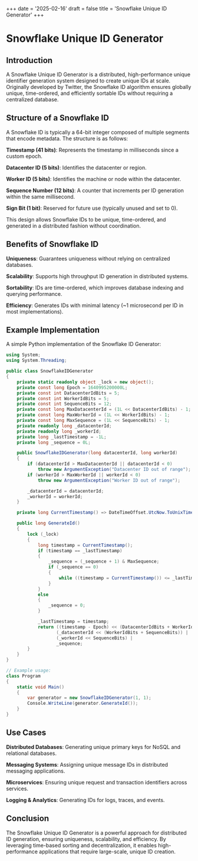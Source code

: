 +++
date = '2025-02-16'
draft = false
title = 'Snowflake Unique ID Generator'
+++

# Snowflake Unique ID Generator

## Introduction

A Snowflake Unique ID Generator is a distributed, high-performance unique identifier generation system designed to create unique IDs at scale. Originally developed by Twitter, the Snowflake ID algorithm ensures globally unique, time-ordered, and efficiently sortable IDs without requiring a centralized database.

## Structure of a Snowflake ID

A Snowflake ID is typically a 64-bit integer composed of multiple segments that encode metadata. The structure is as follows:

**Timestamp (41 bits)**: Represents the timestamp in milliseconds since a custom epoch.

**Datacenter ID (5 bits)**: Identifies the datacenter or region.

**Worker ID (5 bits)**: Identifies the machine or node within the datacenter.

**Sequence Number (12 bits)**: A counter that increments per ID generation within the same millisecond.

**Sign Bit (1 bit)**: Reserved for future use (typically unused and set to 0).

This design allows Snowflake IDs to be unique, time-ordered, and generated in a distributed fashion without coordination.

## Benefits of Snowflake ID

**Uniqueness**: Guarantees uniqueness without relying on centralized databases.

**Scalability**: Supports high throughput ID generation in distributed systems.

**Sortability**: IDs are time-ordered, which improves database indexing and querying performance.

**Efficiency**: Generates IDs with minimal latency (~1 microsecond per ID in most implementations).

## Example Implementation

A simple Python implementation of the Snowflake ID Generator:

```cs
using System;
using System.Threading;

public class SnowflakeIDGenerator
{
    private static readonly object _lock = new object();
    private const long Epoch = 1640995200000L;
    private const int DatacenterIdBits = 5;
    private const int WorkerIdBits = 5;
    private const int SequenceBits = 12;
    private const long MaxDatacenterId = (1L << DatacenterIdBits) - 1;
    private const long MaxWorkerId = (1L << WorkerIdBits) - 1;
    private const long MaxSequence = (1L << SequenceBits) - 1;
    private readonly long _datacenterId;
    private readonly long _workerId;
    private long _lastTimestamp = -1L;
    private long _sequence = 0L;

    public SnowflakeIDGenerator(long datacenterId, long workerId)
    {
        if (datacenterId > MaxDatacenterId || datacenterId < 0)
            throw new ArgumentException("Datacenter ID out of range");
        if (workerId > MaxWorkerId || workerId < 0)
            throw new ArgumentException("Worker ID out of range");

        _datacenterId = datacenterId;
        _workerId = workerId;
    }

    private long CurrentTimestamp() => DateTimeOffset.UtcNow.ToUnixTimeMilliseconds();

    public long GenerateId()
    {
        lock (_lock)
        {
            long timestamp = CurrentTimestamp();
            if (timestamp == _lastTimestamp)
            {
                _sequence = (_sequence + 1) & MaxSequence;
                if (_sequence == 0)
                {
                    while ((timestamp = CurrentTimestamp()) <= _lastTimestamp) { }
                }
            }
            else
            {
                _sequence = 0;
            }

            _lastTimestamp = timestamp;
            return ((timestamp - Epoch) << (DatacenterIdBits + WorkerIdBits + SequenceBits)) |
                   (_datacenterId << (WorkerIdBits + SequenceBits)) |
                   (_workerId << SequenceBits) |
                   _sequence;
        }
    }
}

// Example usage:
class Program
{
    static void Main()
    {
        var generator = new SnowflakeIDGenerator(1, 1);
        Console.WriteLine(generator.GenerateId());
    }
}
```

## Use Cases

**Distributed Databases**: Generating unique primary keys for NoSQL and relational databases.

**Messaging Systems**: Assigning unique message IDs in distributed messaging applications.

**Microservices**: Ensuring unique request and transaction identifiers across services.

**Logging & Analytics**: Generating IDs for logs, traces, and events.

## Conclusion

The Snowflake Unique ID Generator is a powerful approach for distributed ID generation, ensuring uniqueness, scalability, and efficiency. By leveraging time-based sorting and decentralization, it enables high-performance applications that require large-scale, unique ID creation.